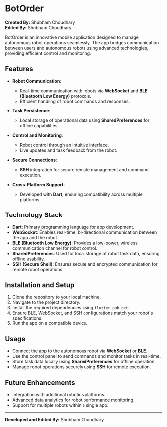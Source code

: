 
# BotOrder

**Created By:** Shubham Choudhary  
**Edited By:** Shubham Choudhary  

BotOrder is an innovative mobile application designed to manage autonomous robot operations seamlessly. The app bridges communication between users and autonomous robots using advanced technologies, providing efficient control and monitoring.

## Features

- **Robot Communication**:
  - Real-time communication with robots via **WebSocket** and **BLE (Bluetooth Low Energy)** protocols.
  - Efficient handling of robot commands and responses.

- **Task Persistence**:
  - Local storage of operational data using **SharedPreferences** for offline capabilities.

- **Control and Monitoring**:
  - Robot control through an intuitive interface.
  - Live updates and task feedback from the robot.

- **Secure Connections**:
  - **SSH** integration for secure remote management and command execution.

- **Cross-Platform Support**:
  - Developed with **Dart**, ensuring compatibility across multiple platforms.

## Technology Stack

- **Dart**: Primary programming language for app development.
- **WebSocket**: Enables real-time, bi-directional communication between the app and the robot.
- **BLE (Bluetooth Low Energy)**: Provides a low-power, wireless communication channel for robot control.
- **SharedPreferences**: Used for local storage of robot task data, ensuring offline usability.
- **SSH (Secure Shell)**: Ensures secure and encrypted communication for remote robot operations.

## Installation and Setup

1. Clone the repository to your local machine.
2. Navigate to the project directory.
3. Install the required dependencies using `flutter pub get`.
4. Ensure BLE, WebSocket, and SSH configurations match your robot's specifications.
5. Run the app on a compatible device.

## Usage

- Connect the app to the autonomous robot via **WebSocket** or **BLE**.
- Use the control panel to send commands and monitor tasks in real-time.
- Store task data locally using **SharedPreferences** for offline operation.
- Manage robot operations securely using **SSH** for remote execution.

## Future Enhancements

- Integration with additional robotics platforms.
- Advanced data analytics for robot performance monitoring.
- Support for multiple robots within a single app.

---

**Developed and Edited By:** Shubham Choudhary

